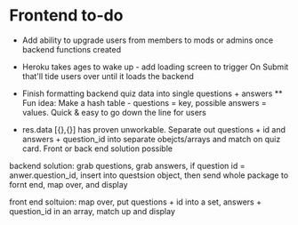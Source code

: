 # Frontend to-do
* Add ability to upgrade users from members to mods or admins once backend functions created
* Heroku takes ages to wake up - add loading screen to trigger On Submit that'll tide users over until it loads the backend
* Finish formatting backend quiz data into single questions + answers
** Fun idea: Make a hash table - questions = key, possible answers = values.  Quick & easy to go down the line for users

* res.data [{},{}] has proven unworkable.  Separate out questions + id and answers + question_id into separate obejcts/arrays and match on quiz card.  Front or back end solution possible

backend solution: grab questions, grab answers, if question id = anwer.question_id, insert into questsion object, then send whole package to fornt end, map over, and display

front end soltuion: map over, put questions + id into a set, answers + question_id in an array, match up and display

